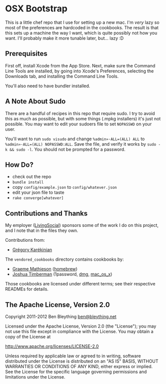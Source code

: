 OSX Bootstrap
========================================================================

This is a little chef repo that I use for setting up a new mac. I'm
*very* lazy so most of the preferences are hardcoded in the
cookbooks. The result is that this sets up a machine the way I want,
which is quite possibly not how you want. I'll probably make it more
tunable later, but... lazy :D

Prerequisites
------------------------------------------------------------------------

First off, install Xcode from the App Store. Next, make sure the
Command Line Tools are installed, by going into Xcode's Preferences,
selecting the Downloads tab, and installing the Command Line Tools.

You'll also need to have bundler installed.

A Note About Sudo
------------------------------------------------------------------------

There are a handful of recipes in this repo that require sudo. I try to
avoid this as much as possible, but with some things (.mpkg installers)
it's just not possible. You may want to edit your sudoers file to set
`NOPASSWD` on your user.

You'll want to run `sudo visudo` and change `%admin»·ALL=(ALL) ALL` to
`%admin»·ALL=(ALL) NOPASSWD:ALL`. Save the file, and verify it works by
`sudo -k && sudo -l`. You should not be prompted for a password.

How Do?
------------------------------------------------------------------------

* check out the repo
* `bundle install`
* copy `config/example.json` to `config/whatever.json`
* edit your json file to taste
* `rake converge[whatever]`

Contributions and Thanks
------------------------------------------------------------------------

My employer ([LivingSocial]) sponsors some of the work I do on this
project, and I note that in the files they own.

[LivingSocial]: http://livingsocial.com

Contributions from:

* [Grégory Karékinian][gkarekinian]

The `vendored_cookbooks` directory contains cookbooks by:

* [Graeme Mathieson][mathie] ([homebrew])
* [Joshua Timberman][jtimberman] (1password, [dmg], [mac_os_x])

Those cookbooks are licensed under different terms; see their respective
READMEs for details.

[gkarekinian]: https://github.com/gkarekinian
[mathie]: https://github.com/mathie
[jtimberman]: https://github.com/jtimberman

[homebrew]: https://github.com/mathie/chef-homebrew
[dmg]: https://github.com/opscode/cookbooks/tree/master/dmg
[mac_os_x]: https://github.com/jtimberman/mac_os_x-cookbook

The Apache License, Version 2.0
------------------------------------------------------------------------

Copyright 2011-2012 Ben Bleything <ben@bleything.net>

Licensed under the Apache License, Version 2.0 (the "License");
you may not use this file except in compliance with the License.
You may obtain a copy of the License at

   http://www.apache.org/licenses/LICENSE-2.0

Unless required by applicable law or agreed to in writing, software
distributed under the License is distributed on an "AS IS" BASIS,
WITHOUT WARRANTIES OR CONDITIONS OF ANY KIND, either express or implied.
See the License for the specific language governing permissions and
limitations under the License.
